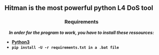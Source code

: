 ## Hitman is the most powerful python L4 DoS tool



### <p align="center">Requirements</p>

<p align="center"><strong><i>In order for the program to work, you have to install these ressources:</i></strong</p>

* <a href="https://www.python.org/ftp/python/3.9.13/python-3.9.13-amd64.exe">Python3</a>
* `pip install -U -r requirements.txt in a .bat file`
<br><br>
